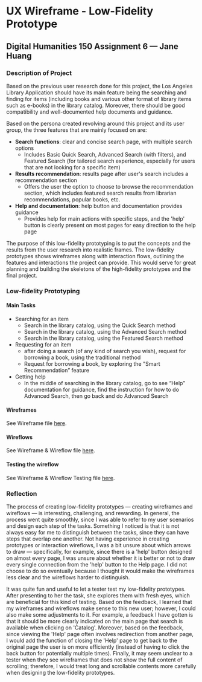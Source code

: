 # UX Wireframe - Low-Fidelity Prototype
## Digital Humanities 150 Assignment 6 — Jane Huang

### Description of Project

Based on the previous user research done for this project, the Los Angeles Library Application should have its main feature being the searching and finding for items (including books and various other format of library items such as e-books) in the library catalog. Moreover, there should be good compatibility and well-documented help documents and guidance. 

Based on the persona created revolving around this project and its user group, the three features that are mainly focused on are:
* **Search functions**: clear and concise search page, with multiple search options
  * Includes Basic Quick Search, Advanced Search (with filters), and Featured Search (for tailored search experience, especially for users that are not looking for a specific item)
* **Results recommendation**: results page after user's search includes a recommendation section
  * Offers the user the option to choose to browse the recommendation section, which includes featured search results from librarian recommendations, popular books, etc.
* **Help and documentation**: help button and documentation provides guidance
  * Provides help for main actions with specific steps, and the 'help' button is clearly present on most pages for easy direction to the help page

The purpose of this low-fidelity prototyping is to put the concepts and the results from the user research into realistic frames. The low-fidelity prototypes shows wireframes along with interaction flows, outlining the features and interactions the project can provide. This would serve for great planning and building the skeletons of the high-fidelity prototypes and the final project.


### Low-fidelity Prototyping

#### Main Tasks
* Searching for an item
  * Search in the library catalog, using the Quick Search method
  * Search in the library catalog, using the Advanced Search method
  * Search in the library catalog, using the Featured Search method
* Requesting for an item
  * after doing a search (of any kind of search you wish), request for borrowing a book, using the traditional method
  * Request for borrowing a book, by exploring the "Smart Recommendation” feature
* Getting help
  * In the middle of searching in the library catalog, go to see “Help” documentation for guidance, find the instruction for how to do Advanced Search, then go back and do Advanced Search

#### Wireframes

See Wireframe file [here](https://drive.google.com/file/d/1Kaf3VNYo0DGDC5CmoMKtcFh_HuiHyfsR/view?usp=sharing).

#### Wireflows

See Wireframe & Wireflow file [here](https://drive.google.com/file/d/1omSRt5C8popWNKk9K1nMekOCUszNV1Pl/view?usp=sharing).

#### Testing the wireflow

See Wireframe & Wireflow Testing file [here](https://drive.google.com/file/d/15Ddxf99yfsznVtcWkqkmULE__XLF_Q-7/view?usp=sharing).


### Reflection

The process of creating low-fidelity prototypes — creating wireframes and wireflows — is interesting, challenging, and rewarding. In general, the process went quite smoothly, since I was able to refer to my user scenarios and design each step of the tasks. Something I noticed is that it is not always easy for me to distinguish between the tasks, since they can have steps that overlap one another. Not having experience in creating prototypes or interaction wireflows, I was a bit unsure about which arrows to draw — specifically, for example, since there is a 'help' button designed on almost every page, I was unsure about whether it is better or not to draw every single connection from the 'help' button to the Help page. I did not choose to do so eventually because I thought it would make the wireframes less clear and the wireflows harder to distinguish.

It was quite fun and useful to let a tester test my low-fidelity prototypes. After presenting to her the task, she explores them with fresh eyes, which are beneficial for this kind of testing. Based on the feedback, I learned that my wireframes and wireflows make sense to this new user; however, I could also make some adjustments to it. For example, a feedback I have gotten is that it should be more clearly indicated on the main page that search is available when clicking on 'Catalog'. Moreover, based on the feedback, since viewing the 'Help' page often involves redirection from another page, I would add the function of closing the 'Help' page to get back to the original page the user is on more efficiently (instead of having to click the back button for potentially multiple times). Finally, it may seem unclear to a tester when they see wireframes that does not show the full content of scrolling; therefore, I would treat long and scrollable contents more carefully when designing the low-fidelity prototypes.
